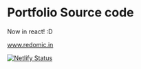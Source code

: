 # Portfolio Source code
Now in react! :D

www.redomic.in

[![Netlify Status](https://api.netlify.com/api/v1/badges/8fec4d7d-217c-4dff-ac2b-fa1d9fe44433/deploy-status)](https://app.netlify.com/sites/redomic/deploys)
